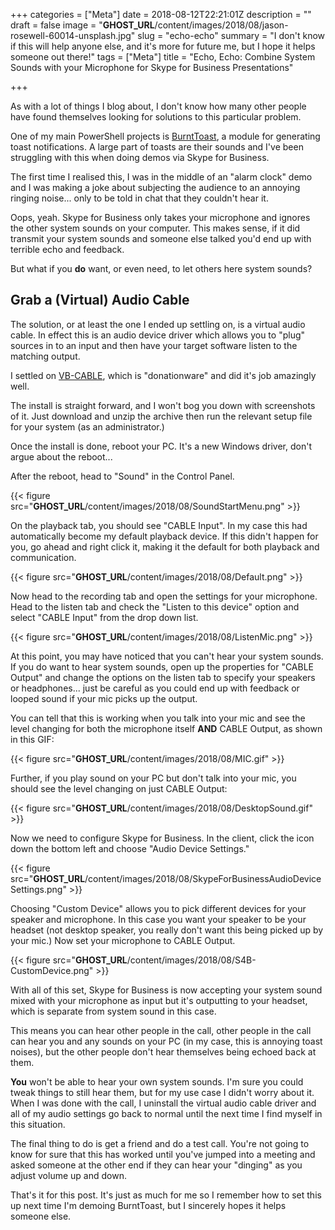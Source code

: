 +++
categories = ["Meta"]
date = 2018-08-12T22:21:01Z
description = ""
draft = false
image = "__GHOST_URL__/content/images/2018/08/jason-rosewell-60014-unsplash.jpg"
slug = "echo-echo"
summary = "I don't know if this will help anyone else, and it's more for future me, but I hope it helps someone out there!"
tags = ["Meta"]
title = "Echo, Echo: Combine System Sounds with your Microphone for Skype for Business Presentations"

+++


As with a lot of things I blog about, I don't know how many other people have found themselves looking for solutions to this particular problem.

One of my main PowerShell projects is [BurntToast](https://powershellgallery.com/packages/BurntToast), a module for generating toast notifications. A large part of toasts are their sounds and I've been struggling with this when doing demos via Skype for Business.

The first time I realised this, I was in the middle of an "alarm clock" demo and I was making a joke about subjecting the audience to an annoying ringing noise... only to be told in chat that they couldn't hear it.

Oops, yeah. Skype for Business only takes your microphone and ignores the other system sounds on your computer. This makes sense, if it did transmit your system sounds and someone else talked you'd end up with terrible echo and feedback.

But what if you **do** want, or even need, to let others here system sounds?

## **Grab a (Virtual) Audio Cable**

The solution, or at least the one I ended up settling on, is a virtual audio cable. In effect this is an audio device driver which allows you to "plug" sources in to an input and then have your target software listen to the matching output.

I settled on [VB-CABLE](https://www.vb-audio.com/Cable/), which is "donationware" and did it's job amazingly well.

The install is straight forward, and I won't bog you down with screenshots of it. Just download and unzip the archive then run the relevant setup file for your system (as an administrator.)

Once the install is done, reboot your PC. It's a new Windows driver, don't argue about the reboot...

After the reboot, head to "Sound" in the Control Panel.

{{< figure src="__GHOST_URL__/content/images/2018/08/SoundStartMenu.png" >}}

On the playback tab, you should see "CABLE Input". In my case this had automatically become my default playback device. If this didn't happen for you, go ahead and right click it, making it the default for both playback and communication.

{{< figure src="__GHOST_URL__/content/images/2018/08/Default.png" >}}

Now head to the recording tab and open the settings for your microphone. Head to the listen tab and check the "Listen to this device" option and select "CABLE Input" from the drop down list.

{{< figure src="__GHOST_URL__/content/images/2018/08/ListenMic.png" >}}

At this point, you may have noticed that you can't hear your system sounds. If you do want to hear system sounds, open up the properties for "CABLE Output" and change the options on the listen tab to specify your speakers or headphones... just be careful as you could end up with feedback or looped sound if your mic picks up the output.

You can tell that this is working when you talk into your mic and see the level changing for both the microphone itself **AND** CABLE Output, as shown in this GIF:

{{< figure src="__GHOST_URL__/content/images/2018/08/MIC.gif" >}}

Further, if you play sound on your PC but don't talk into your mic, you should see the level changing on just CABLE Output:

{{< figure src="__GHOST_URL__/content/images/2018/08/DesktopSound.gif" >}}

Now we need to configure Skype for Business. In the client, click the icon down the bottom left and choose "Audio Device Settings."

{{< figure src="__GHOST_URL__/content/images/2018/08/SkypeForBusinessAudioDeviceSettings.png" >}}

Choosing "Custom Device" allows you to pick different devices for your speaker and microphone. In this case you want your speaker to be your headset (not desktop speaker, you really don't want this being picked up by your mic.) Now set your microphone to CABLE Output.

{{< figure src="__GHOST_URL__/content/images/2018/08/S4B-CustomDevice.png" >}}

With all of this set, Skype for Business is now accepting your system sound mixed with your microphone as input but it's outputting to your headset, which is separate from system sound in this case.

This means you can hear other people in the call, other people in the call can hear you and any sounds on your PC (in my case, this is annoying toast noises), but the other people don't hear themselves being echoed back at them.

**You** won't be able to hear your own system sounds. I'm sure you could tweak things to still hear them, but for my use case I didn't worry about it. When I was done with the call, I uninstall the virtual audio cable driver and all of my audio settings go back to normal until the next time I find myself in this situation.

The final thing to do is get a friend and do a test call. You're not going to know for sure that this has worked until you've jumped into a meeting and asked someone at the other end if they can hear your "dinging" as you adjust volume up and down.

That's it for this post. It's just as much for me so I remember how to set this up next time I'm demoing BurntToast, but I sincerely hopes it helps someone else.


